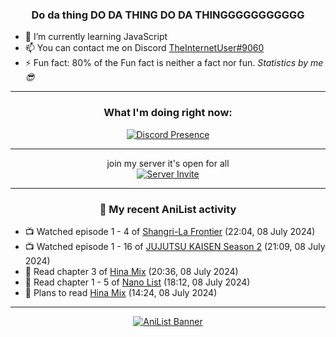 <div align="center">

### Do da thing DO DA THING DO DA THINGGGGGGGGGGG
</div>

- 🌱 I’m currently learning JavaScript
- 📫 You can contact me on Discord [TheInternetUser#9060](https://discord.com/users/534117072796385300)
- ⚡ Fun fact: 80% of the Fun fact is neither a fact nor fun. _Statistics by me 😎_
<hr>

<div align="center">

### What I'm doing right now:
[![Discord Presence](https://lanyard.cnrad.dev/api/534117072796385300)](https://discord.com/users/534117072796385300)
<hr>

join my server it's open for all <br>
[![Server Invite](https://invidget.switchblade.xyz/bfYgVHxrSs)](https://discord.gg/bfYgVHxrSs)

<hr>
  
### 🌸 My recent AniList activity

</div>

<!-- ANILIST_ACTIVITY:start -->

-   📺 Watched episode 1 - 4 of [Shangri-La Frontier](https://anilist.co/anime/151970) (22:04, 08 July 2024)
-   📺 Watched episode 1 - 16 of [JUJUTSU KAISEN Season 2](https://anilist.co/anime/145064) (21:09, 08 July 2024)
-   📖 Read chapter 3 of [Hina Mix](https://anilist.co/manga/147746) (20:36, 08 July 2024)
-   📖 Read chapter 1 - 5 of [Nano List](https://anilist.co/manga/97615) (18:12, 08 July 2024)
-   📖 Plans to read [Hina Mix](https://anilist.co/manga/147746) (14:24, 08 July 2024)

<!-- ANILIST_ACTIVITY:end -->
<hr>

<div align="center">

[![AniList Banner](https://img.anili.st/User/929966)](https://anilist.co/user/TheInternetUser)

<!-- ![Profile views](https://gpvc.arturio.dev/TheInternetUse7) Since 2023-01-09 -->
<br>


</div>
